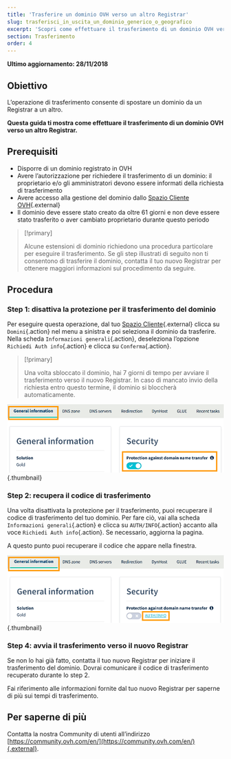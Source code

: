 ```yaml
---
title: 'Trasferire un dominio OVH verso un altro Registrar'
slug: trasferisci_in_uscita_un_dominio_generico_o_geografico
excerpt: 'Scopri come effettuare il trasferimento di un dominio OVH verso un altro Registrar'
section: Trasferimento
order: 4
---
```


**Ultimo aggiornamento: 28/11/2018**

## Obiettivo

L’operazione di trasferimento consente di spostare un dominio da un Registrar a un altro. 

**Questa guida ti mostra come effettuare il trasferimento di un dominio OVH verso un altro Registrar.**

## Prerequisiti
- Disporre di un dominio registrato in OVH
- Avere l’autorizzazione per richiedere il trasferimento di un dominio: il proprietario e/o gli amministratori devono essere informati della richiesta di trasferimento
- Avere accesso alla gestione del dominio dallo [Spazio Cliente OVH](https://www.ovh.com/auth/?action=gotomanager){.external}
- Il dominio deve essere stato creato da oltre 61 giorni e non deve essere stato trasferito o aver cambiato proprietario durante questo periodo

> [!primary]
>
> Alcune estensioni di dominio richiedono una procedura particolare per eseguire il trasferimento. Se gli step illustrati di seguito non ti consentono di trasferire il dominio, contatta il tuo nuovo Registrar per ottenere maggiori informazioni sul procedimento da seguire.
>

## Procedura

### Step 1: disattiva la protezione per il trasferimento del dominio

Per eseguire questa operazione, dal tuo [Spazio Cliente](https://www.ovh.com/auth/?action=gotomanager){.external} clicca su `Domini`{.action} nel menu a sinistra e poi seleziona il dominio da trasferire. Nella scheda `Informazioni generali`{.action}, deseleziona l’opzione `Richiedi Auth info`{.action} e clicca su `Conferma`{.action}.

> [!primary]
>
> Una volta sbloccato il dominio, hai 7 giorni di tempo per avviare il trasferimento verso il nuovo Registrar. In caso di mancato invio della richiesta entro questo termine, il dominio si bloccherà automaticamente.
>

![outgoingtransfer](images/outgoing-transfer-step2.png){.thumbnail}

### Step 2: recupera il codice di trasferimento

Una volta disattivata la protezione per il trasferimento, puoi recuperare il codice di trasferimento del tuo dominio. Per fare ciò, vai alla scheda `Informazioni generali`{.action} e clicca su `AUTH/INFO`{.action} accanto alla voce `Richiedi Auth info`{.action}. Se necessario, aggiorna la pagina.

A questo punto puoi recuperare il codice che appare nella finestra.

![outgoingtransfer](images/outgoing-transfer-step3.png){.thumbnail}

### Step 4: avvia il trasferimento verso il nuovo Registrar

Se non lo hai già fatto, contatta il tuo nuovo Registrar per iniziare il trasferimento del dominio. Dovrai comunicare il codice di trasferimento recuperato durante lo step 2.

Fai riferimento alle informazioni fornite dal tuo nuovo Registrar per saperne di più sui tempi di trasferimento.

## Per saperne di più

Contatta la nostra Community di utenti all’indirizzo [https://community.ovh.com/en/](https://community.ovh.com/en/){.external}.
